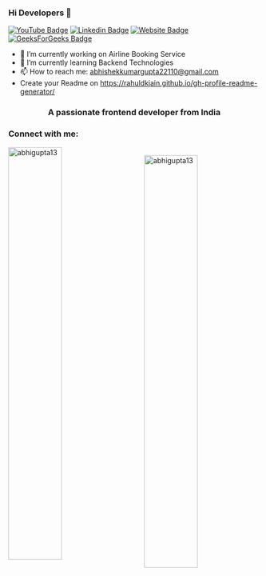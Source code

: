 ### Hi Developers 👋

[![YouTube Badge](https://img.shields.io/badge/LinkedIn-Abhishek%20Kumar%20Gupta-Blue)](https://www.linkedin.com/in/abhishek-kumar-gupta-149539228/)
[![Linkedin Badge](https://img.shields.io/badge/CodeChef-abhigupta07-Blue)](https://www.codechef.com/users/abhigupta07)
[![Website Badge](https://img.shields.io/badge/website-Abhishek%20Kumar%20Gupta-Blue)](https://akguptaiiitr.github.io/Portfolio)
[![GeeksForGeeks Badge](https://img.shields.io/badge/GeeksForGeeks-abhigupta3007-green)](https://auth.geeksforgeeks.org/user/abhigupta3007)

- 🔭 I’m currently working on Airline Booking Service
- 🌱 I’m currently learning Backend Technologies
- 📫 How to reach me: abhishekkumargupta22110@gmail.com
- Create your Readme on https://rahuldkjain.github.io/gh-profile-readme-generator/
<h3 align="center">A passionate frontend developer from India</h3>

<h3 align="left">Connect with me:</h3>
&nbsp;<img align="left" style="
        width:46%;
        " src="https://github-readme-stats.vercel.app/api?username=abhigupta13&show_icons=true&locale=en" alt="abhigupta13" />

<img align="right" style="
        width:46%; 
        margin-top:-15px;
        " src="https://github-readme-streak-stats.herokuapp.com/?user=abhigupta13&" alt="abhigupta13" />
